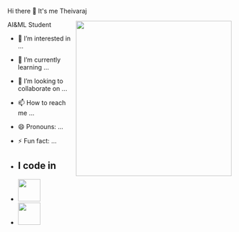 Hi there 👋 It's me Theivaraj 

AI&ML Student 
<img align="right" width="350" hight="250" 
src="https://unsplash.com/photos/macbook-pro-turned-on-Bd7gNnWJBkU">
- 👀 I’m interested in ...
- 🌱 I’m currently learning ...
- 💞️ I’m looking to collaborate on ...
- 📫 How to reach me ...
- 😄 Pronouns: ...
- ⚡ Fun fact: ...

- ## I code in
- <img hight="50px" width="50" src="https://img.icons8.com/?size=100&id=Rc0Xn5AtE8kX&format=png&color=000000">
- <img hight="50px" width="50px" src="https://img.icons8.com/?size=100&id=d-ecRvTZMFpE&format=png&color=000000">
  

<!---
Theivaraj-k/Theivaraj-k is a ✨ special ✨ repository because its `README.md` (this file) appears on your GitHub profile.
You can click the Preview link to take a look at your changes.
--->
